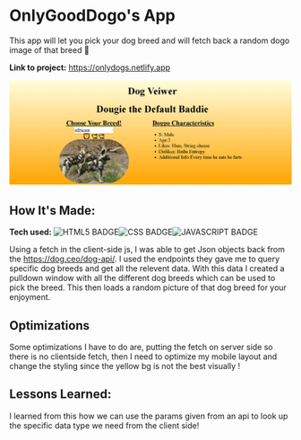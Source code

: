 # OnlyGoodDogo's App

This app will let you pick your dog breed and will fetch back a random dogo image of that breed 🐶

**Link to project:** https://onlydogs.netlify.app

![alt text](https://github.com/akhilsatish2008/OnlyGoodDogos/blob/main/img/screenshot.png)

## How It's Made:

**Tech used:** ![HTML5 BADGE](https://img.shields.io/static/v1?label=|&message=HTML5&color=23555f&style=plastic&logo=html5)![CSS BADGE](https://img.shields.io/static/v1?label=|&message=CSS3&color=285f65&style=plastic&logo=css3)![JAVASCRIPT BADGE](https://img.shields.io/static/v1?label=|&message=JAVASCRIPT&color=3c7f5d&style=plastic&logo=javascript)

Using a fetch in the client-side js, I was able to get Json objects back from the https://dog.ceo/dog-api/. I used the endpoints they gave me to query specific dog breeds and get all the relevent data. With this data I created a pulldown window with all the different dog breeds which can be used to pick the breed. This then loads a random picture of that dog breed for your enjoyment.
## Optimizations
Some optimizations I have to do are, putting the fetch on server side so there is no clientside fetch, then I need to optimize my mobile layout and change the styling since the yellow bg is not the best visually !

## Lessons Learned:

I learned from this how we can use the params given from an api to look up the specific data type we need from the client side! 

